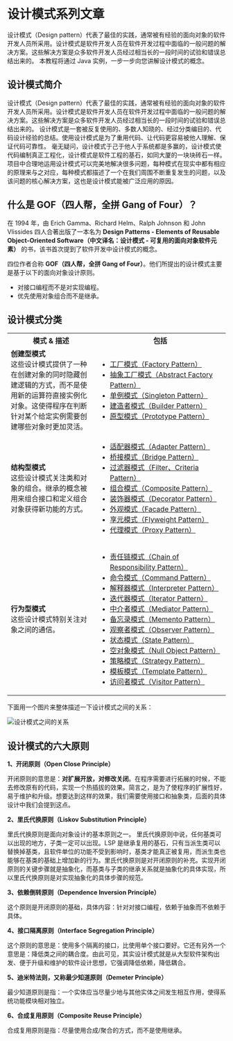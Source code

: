 # 设计模式系列文章

设计模式（Design pattern）代表了最佳的实践，通常被有经验的面向对象的软件开发人员所采用。设计模式是软件开发人员在软件开发过程中面临的一般问题的解决方案。这些解决方案是众多软件开发人员经过相当长的一段时间的试验和错误总结出来的。
本教程将通过 Java 实例，一步一步向您讲解设计模式的概念。

## 设计模式简介

设计模式（Design pattern）代表了最佳的实践，通常被有经验的面向对象的软件开发人员所采用。设计模式是软件开发人员在软件开发过程中面临的一般问题的解决方案。这些解决方案是众多软件开发人员经过相当长的一段时间的试验和错误总结出来的。
设计模式是一套被反复使用的、多数人知晓的、经过分类编目的、代码设计经验的总结。使用设计模式是为了重用代码、让代码更容易被他人理解、保证代码可靠性。 毫无疑问，设计模式于己于他人于系统都是多赢的，设计模式使代码编制真正工程化，设计模式是软件工程的基石，如同大厦的一块块砖石一样。项目中合理地运用设计模式可以完美地解决很多问题，每种模式在现实中都有相应的原理来与之对应，每种模式都描述了一个在我们周围不断重复发生的问题，以及该问题的核心解决方案，这也是设计模式能被广泛应用的原因。

## 什么是 GOF（四人帮，全拼 Gang of Four）？

在 1994 年，由 Erich Gamma、Richard Helm、Ralph Johnson 和 John Vlissides 四人合著出版了一本名为 **Design Patterns - Elements of Reusable Object-Oriented Software（中文译名：设计模式 - 可复用的面向对象软件元素）** 的书，该书首次提到了软件开发中设计模式的概念。

四位作者合称 **GOF（四人帮，全拼 Gang of Four）**。他们所提出的设计模式主要是基于以下的面向对象设计原则。

- 对接口编程而不是对实现编程。
- 优先使用对象组合而不是继承。

## 设计模式分类

<table><tbody><tr><th width="40%">模式 &amp; 描述</th><th>包括</th></tr><tr><td><b>创建型模式</b><br>这些设计模式提供了一种在创建对象的同时隐藏创建逻辑的方式，而不是使用新的运算符直接实例化对象。这使得程序在判断针对某个给定实例需要创建哪些对象时更加灵活。</td><td><ul><li><a href="factory.md">工厂模式（Factory Pattern）</a></li><li><a href="abstract-factory.md">抽象工厂模式（Abstract Factory Pattern）</a></li><li><a href="single_pattern/design-pattern-singleton.md">单例模式（Singleton Pattern）</a></li><li><a href="builder.md">建造者模式（Builder Pattern）</a></li><li><a href="prototype.md">原型模式（Prototype Pattern）</a></li></ul></td></tr><tr><td><b>结构型模式</b><br>这些设计模式关注类和对象的组合。继承的概念被用来组合接口和定义组合对象获得新功能的方式。</td><td><ul><li><a href="adapter.md">适配器模式（Adapter Pattern）</a></li><li><a href="bridge.md">桥接模式（Bridge Pattern）</a></li><li><a href="filter.md">过滤器模式（Filter、Criteria Pattern）</a></li><li><a href="composite.md">组合模式（Composite Pattern）</a></li><li><a href="decorator.md">装饰器模式（Decorator Pattern）</a></li><li><a href="facade.md">外观模式（Facade Pattern）</a></li><li><a href="flyweight.md">享元模式（Flyweight Pattern）</a></li><li><a href="proxy.md">代理模式（Proxy Pattern）</a></li></ul></td></tr><tr><td><b>行为型模式</b><br>这些设计模式特别关注对象之间的通信。</td><td><ul><li><a href="chain-of-responsibility.md">责任链模式（Chain of Responsibility Pattern）</a></li><li><a href="command.md">命令模式（Command Pattern）</a></li><li><a href="interpreter.md">解释器模式（Interpreter Pattern）</a></li><li><a href="iterator.md">迭代器模式（Iterator Pattern）</a></li><li><a href="mediator.md">中介者模式（Mediator Pattern）</a></li><li><a href="memento.md">备忘录模式（Memento Pattern）</a></li><li><a href="observer_pattern\Observer.md">观察者模式（Observer Pattern）</a></li><li><a href="state.md">状态模式（State Pattern）</a></li><li><a href="null-object.md">空对象模式（Null Object Pattern）</a></li><li><a href="strategy.md">策略模式（Strategy Pattern）</a></li><li><a href="template.md">模板模式（Template Pattern）</a></li><li><a href="visitor.md">访问者模式（Visitor Pattern）</a></li></ul></td></tr></tbody></table>

下面用一个图片来整体描述一下设计模式之间的关系：

![设计模式之间的关系](https://i.imgur.com/AphlR8m.jpg)

## 设计模式的六大原则

**1、开闭原则（Open Close Principle）**

开闭原则的意思是：**对扩展开放，对修改关闭**。在程序需要进行拓展的时候，不能去修改原有的代码，实现一个热插拔的效果。简言之，是为了使程序的扩展性好，易于维护和升级。想要达到这样的效果，我们需要使用接口和抽象类，后面的具体设计中我们会提到这点。

**2、里氏代换原则（Liskov Substitution Principle）**

里氏代换原则是面向对象设计的基本原则之一。 里氏代换原则中说，任何基类可以出现的地方，子类一定可以出现。LSP 是继承复用的基石，只有当派生类可以替换掉基类，且软件单位的功能不受到影响时，基类才能真正被复用，而派生类也能够在基类的基础上增加新的行为。里氏代换原则是对开闭原则的补充。实现开闭原则的关键步骤就是抽象化，而基类与子类的继承关系就是抽象化的具体实现，所以里氏代换原则是对实现抽象化的具体步骤的规范。

**3、依赖倒转原则（Dependence Inversion Principle）**

这个原则是开闭原则的基础，具体内容：针对对接口编程，依赖于抽象而不依赖于具体。

**4、接口隔离原则（Interface Segregation Principle）**

这个原则的意思是：使用多个隔离的接口，比使用单个接口要好。它还有另外一个意思是：降低类之间的耦合度。由此可见，其实设计模式就是从大型软件架构出发、便于升级和维护的软件设计思想，它强调降低依赖，降低耦合。

**5、迪米特法则，又称最少知道原则（Demeter Principle）**

最少知道原则是指：一个实体应当尽量少地与其他实体之间发生相互作用，使得系统功能模块相对独立。

**6、合成复用原则（Composite Reuse Principle）**

合成复用原则是指：尽量使用合成/聚合的方式，而不是使用继承。
